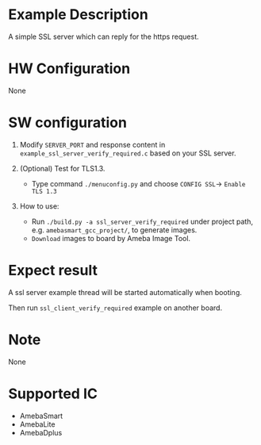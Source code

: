 # Example Description

A simple SSL server which can reply for the https request.

# HW Configuration

None

# SW configuration

1. Modify `SERVER_PORT` and response content in `example_ssl_server_verify_required.c` based on your SSL server.

2. (Optional) Test for TLS1.3.  
   - Type command `./menuconfig.py` and choose `CONFIG SSL`-> `Enable TLS 1.3`

3. How to use:
   - Run `./build.py -a ssl_server_verify_required` under project path, e.g. `amebasmart_gcc_project/`, to generate images.
   - `Download` images to board by Ameba Image Tool.

# Expect result

A ssl server example thread will be started automatically when booting.

Then run `ssl_client_verify_required` example on another board.

# Note

None

# Supported IC

- AmebaSmart
- AmebaLite
- AmebaDplus

